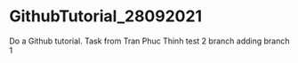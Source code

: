 # GithubTutorial_28092021
Do a Github tutorial. Task from Tran Phuc Thinh
test 2 branch
adding branch 1
